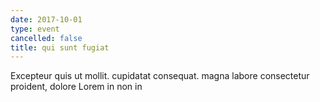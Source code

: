 ```yaml
---
date: 2017-10-01
type: event
cancelled: false
title: qui sunt fugiat
---
```

Excepteur quis ut mollit. cupidatat consequat. magna labore consectetur proident, dolore Lorem in non in
